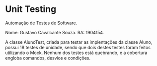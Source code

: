 # Unit Testing
Automação de Testes de Software.

Nome: Gustavo Cavalcante Souza. RA: 1904154.

A classe AlunoTest, criada para testar as implentações da classe Aluno, possui 18 testes de unidade, sendo que dois destes testes foram feitos utilizando o Mock. Nenhum dos testes está quebrando, e a cobertura engloba comandos, desvios e condições.
